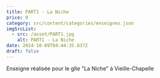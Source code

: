 ```yaml
---
title: PART1 - La Niche
price: 0
category: src/content/categories/enseignes.json
imgSrcList:
  - src: /asset/PART1.jpg
    alt: PART1 - La Niche
date: 2024-10-09T04:44:35.837Z
draft: false
---
```


Enseigne réalisée pour le gîte "La Niche" à Vieille-Chapelle
